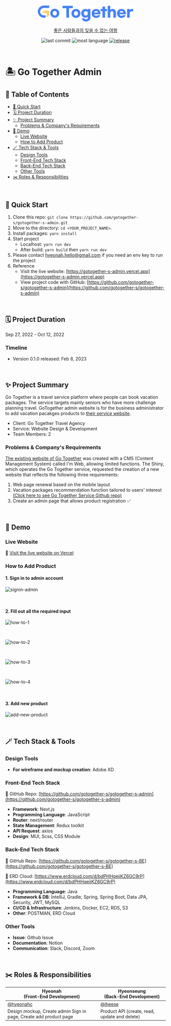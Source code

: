 <br/>

<div align="center"><a href="https://gotogether-s.vercel.app/" target="_blank"><img src="./public/main_logo.svg" width="300px"><p align="center">좋은 사람들과의 잊을 수 없는 여행</p></a></div>

<div align="center">

![last commit](https://img.shields.io/github/last-commit/gotogether-s/gotogether-s?color=green)
![most language](https://img.shields.io/github/languages/top/gotogether-s/gotogether-s)
[![release](https://img.shields.io/badge/release-v0.1.0-yellow)](https://github.com/gotogether-s/gotogether-s/tree/main)

</div>

<br/>

# 🏝 Go Together Admin

## 📑 Table of Contents

- [🚀 Quick Start](#-quick-start)
- [🗓 Project Duration](#-project-duration)
- [✨ Project Summary](#-project-summary)
  - [Problems & Company's Requirements](#problems--companys-requirements)
- [👀 Demo](#demo)
  - [Live Website](#live-website)
  - [How to Add Product](#how-to-add-product)
- [🪄 Tech Stack & Tools](#-tech-stack--tools)
  - [Design Tools](#design-tools)
  - [Front-End Tech Stack](#front-end-tech-stack)
  - [Back-End Tech Stack](#back-end-tech-stack)
  - [Other Tools](#other-tools)
- [✂️ Roles & Responsibilities](#%EF%B8%8F-roles--responsibilities)

<br />

## 🚀 Quick Start

1. Clone this repo: `git clone https://github.com/gotogether-s/gotogether-s-admin.git`
2. Move to the directory: `cd <YOUR_PROJECT_NAME>`.
3. Install packages: `yarn install`
4. Start project
   - Localhost: `yarn run dev`
   - After build: `yarn build` then `yarn run dev`
5. Please contact [hyeonah.hello@gmail.com](hyeonah.hello@gmail.com) if you need an env key to run the project
6. Reference
   - Visit the live website: [https://gotogether-s-admin.vercel.app](https://gotogether-s-admin.vercel.app)
   - View project code with GitHub: [https://github.com/gotogether-s/gotogether-s-admin](https://github.com/gotogether-s/gotogether-s-admin)

<br />

## 🗓 Project Duration

Sep 27, 2022 - Oct 12, 2022

### **Timeline**

- Version 0.1.0 released: Feb 8, 2023

<br />

## ✨ Project Summary

Go Together is a travel service platform where people can book vacation packages. The service targets mainly seniors who have more challenge planning travel. GoTogether admin website is for the business administrator to add vacation pacakges products to [their service website](https://www.gotogether-s.com/).

- Client: Go Together Travel Agency
- Service: Website Design & Development
- Team Members: 2

### Problems & Company's Requirements

[The existing website of Go Together](https://www.gotogether-s.com/) was created with a CMS (Content Management System) called I'm Web, allowing limited functions. The Shiny, which operates the Go Together service, requested the creation of a new website that reflects the following three requirements:

1. Web page renewal based on the mobile layout
2. Vacation packages recommendation function tailored to users' interest
   [(Click here to see Go Together Service Github repo)](https://github.com/gotogether-s/)
3. Create an admin page that allows product registration ✅

<br />

## 👀 Demo

### Live Website

🔗 [Visit the live website on Vercel](https://github.com/gotogether-s/gotogether-s-admin)

### How to Add Product

#### 1. Sign in to admin account

![signin-admin](https://user-images.githubusercontent.com/83247825/217125214-72ee961d-df61-4e22-a96c-98f280226837.png)

<br />

#### 2. Fill out all the required input

![how-to-1](https://user-images.githubusercontent.com/83247825/217123997-ddbdb69b-59e7-47d8-9917-9896f1e1ed3c.png)

<br />

![how-to-2](https://user-images.githubusercontent.com/83247825/217124000-b3ca45d9-7757-4efa-b535-0696fae47661.png)

<br />

![how-to-3](https://user-images.githubusercontent.com/83247825/217124001-cae64874-a8a7-45c7-9c88-3e6a807fe700.png)

<br />

![how-to-4](https://user-images.githubusercontent.com/83247825/217124002-1065c6a1-80f6-48b1-a9e5-f9bd46b2ee01.png)

<br />

#### 3. Add new product

![add-new-product](https://user-images.githubusercontent.com/83247825/217124641-3af4dc4f-ce3e-4af4-8f5a-8bb460e6ae6d.png)

<br />

## 🪄 Tech Stack & Tools

### Design Tools

- **For wireframe and mockup creation**: Adobe XD

### Front-End Tech Stack

🔗 GitHub Repo: [https://github.com/gotogether-s/gotogether-s-admin](https://github.com/gotogether-s/gotogether-s-admin)

- **Framework**: Next.js
- **Programming Language**: JavaScript
- **Router**: next/router
- **State Management**: Redux toolkit
- **API Request**: axios
- **Design**: MUI, Scss, CSS Module

### Back-End Tech Stack

🔗 GitHub Repo: [https://github.com/gotogether-s/gotogether-s-BE](https://github.com/gotogether-s/gotogether-s-BE)

🔗 ERD Cloud: [https://www.erdcloud.com/d/bdPHHqeiiKZ6GC9rP](https://www.erdcloud.com/d/bdPHHqeiiKZ6GC9rP)

- **Programming Language**: Java
- **Framework & DB**: IntelliJ, Gradle, Spring, Spring Boot, Data JPA, Security, JWT, MySQL
- **CI/CD & Infrastructure**: Jenkins, Docker, EC2, RDS, S3
- **Other**: POSTMAN, ERD Cloud

### Other Tools

- **Issue**: Github Issue
- **Documentation**: Notion
- **Communication**: Slack, Discord, Zoom

<br />

## ✂️ Roles & Responsibilities

| Hyeonah<br>(Front-End Development)                                | Hyeonseung<br>(Back-End Development)          |
| ----------------------------------------------------------------- | --------------------------------------------- |
| [@hyeonahc](https://github.com/hyeonahc)                          | [@iheese](https://github.com/iheese)          |
| Design mockup, Create admin Sign in page, Create add product page | Product API (create, read, update and delete) |

